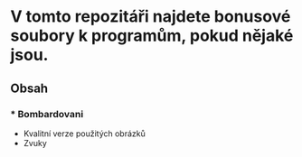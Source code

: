 # V tomto repozitáři najdete bonusové soubory k programům, pokud nějaké jsou.

## Obsah
### * Bombardovani
* Kvalitní verze použitých obrázků
* Zvuky
